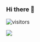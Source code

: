 ### Hi there 👋 

![visitors](https://visitor-badge.glitch.me/badge?page_id=zikwall)

![](https://github-readme-stats.vercel.app/api?username=zikwall&show_icons=true&theme=tokyonight&line_height=27)
